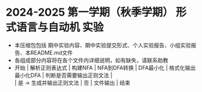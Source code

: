 #   2024-2025 第一学期（秋季学期） 形式语言与自动机 实验
-   本压缩包包括 期中实验内容、期中实验提交形式、个人实验报告、小组实验报告、本README.md文件
-   各组成部分内容将在各个文件内详细说明，如有缺失，请联系助教
- 开始
  |
  解析正则表达式
  |
  构建NFA
  |
  NFA到DFA转换
  |
  DFA最小化
  |
  格式化输出最小化DFA
  |
  判断是否需要输出正则文法
  |\
  |  是 -> 生成并输出正则文法
  |
  否
  |
  文件输出
  |
  结束